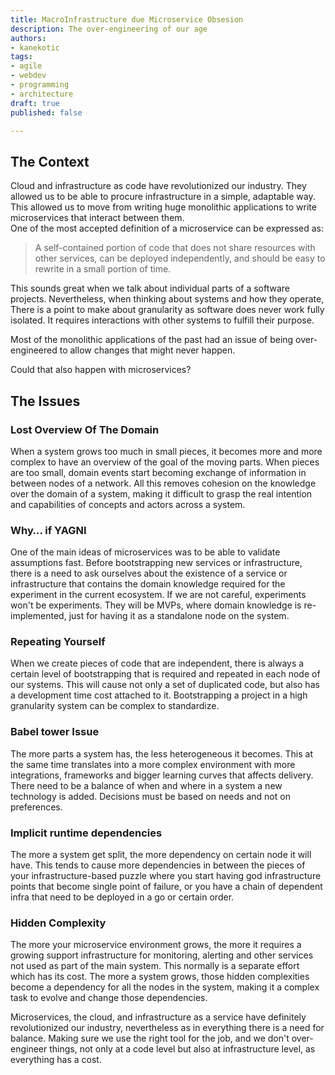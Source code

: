 ```yaml
---
title: MacroInfrastructure due Microservice Obsesion
description: The over-engineering of our age
authors:
- kanekotic
tags:
- agile
- webdev
- programming
- architecture
draft: true
published: false

---
```

## The Context

Cloud and infrastructure as code have revolutionized our industry. They allowed us to be able to procure infrastructure in a simple, adaptable way.   
This allowed us to move from writing huge monolithic applications to write microservices that interact between them.   
One of the most accepted definition of a microservice can be expressed as: 

> A self-contained portion of code that does not share resources with other services, can be deployed independently, and should be easy to rewrite in a small portion of time. 

This sounds great when we talk about individual parts of a software projects. Nevertheless, when thinking about systems and how they operate, There is a point to make about granularity as software does never work fully isolated. It requires interactions with other systems to fulfill their purpose. 

Most of the monolithic applications of the past had an issue of being over-engineered to allow changes that might never happen.

Could that also happen with microservices? 

## The Issues

### Lost Overview Of The Domain 

When a system grows too much in small pieces, it becomes more and more complex to have an overview of the goal of the moving parts. When pieces are too small, domain events start becoming exchange of information in between nodes of a network. All this removes cohesion on the knowledge over the domain of a system, making it difficult to grasp the real intention and capabilities of concepts and actors across a system.

### Why… if YAGNI

One of the main ideas of microservices was to be able to validate assumptions fast. Before bootstrapping new services or infrastructure, there is a need to ask ourselves about the existence of a service or infrastructure that contains the domain knowledge required for the experiment in the current ecosystem. If we are not careful, experiments won't be experiments. They will be MVPs, where domain knowledge is re-implemented, just for having it as a standalone node on the system.

### Repeating Yourself

 When we create pieces of code that are independent, there is always a certain level of bootstrapping that is required and repeated in each node of our systems. This will cause not only a set of duplicated code, but also has a development time cost attached to it. Bootstrapping a project in a high granularity system can be complex to standardize.

### Babel tower Issue 

The more parts a system has, the less heterogeneous it becomes. This at the same time translates into a more complex environment with more integrations, frameworks and bigger learning curves that affects delivery. There need to be a balance of when and where in a system a new technology is added. Decisions must be based on needs and not on preferences.

### Implicit runtime dependencies 

The more a system get split, the more dependency on certain node it will have. This tends to cause more dependencies in between the pieces of your infrastructure-based puzzle where you start having god infrastructure points that become single point of failure, or you have a chain of dependent infra that need to be deployed in a go or certain order.

### Hidden Complexity 

The more your microservice environment grows, the more it requires a growing support infrastructure for monitoring, alerting and other services not used as part of the main system. This normally is a separate effort which has its cost. The more a system grows, those hidden complexities become a dependency for all the nodes in the system, making it a complex task to evolve and change those dependencies.

Microservices, the cloud, and infrastructure as a service have definitely revolutionized our industry, nevertheless as in everything there is a need for balance. Making sure we use the right tool for the job, and we don't over-engineer things, not only at a code level but also at infrastructure level, as everything has a cost.